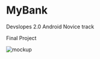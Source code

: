 # MyBank

Devslopes 2.0 Android Novice track

Final Project


<img src="img/RNDM Mockup.png" alt="mockup">
